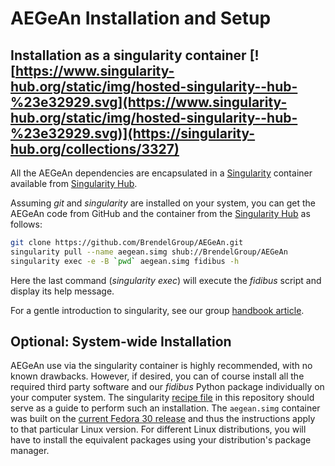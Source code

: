 # AEGeAn Installation and Setup

## Installation as a singularity container [![https://www.singularity-hub.org/static/img/hosted-singularity--hub-%23e32929.svg](https://www.singularity-hub.org/static/img/hosted-singularity--hub-%23e32929.svg)](https://singularity-hub.org/collections/3327)

All the AEGeAn dependencies are encapsulated in a
[Singularity](https://www.sylabs.io/docs/) container available from
[Singularity Hub](https://singularity-hub.org/).

Assuming _git_ and  _singularity_ are installed on your system, you can get the
AEGeAn code from GitHub and the container from the
[Singularity Hub](https://www.singularity-hub.org/collections/3327) as follows:

```bash
git clone https://github.com/BrendelGroup/AEGeAn.git
singularity pull --name aegean.simg shub://BrendelGroup/AEGeAn
singularity exec -e -B `pwd` aegean.simg fidibus -h
```

Here the last command (_singularity exec_) will execute the _fidibus_ script
and display its help message.

For a gentle introduction to singularity, see our group
[handbook article](https://github.com/BrendelGroup/bghandbook/blob/master/doc/06.2-Howto-Singularity-run.md).


## Optional: System-wide Installation

AEGeAn use via the singularity container is highly recommended, with no known
drawbacks.
However, if desired, you can of course install all the required third party
software and our _fidibus_ Python package individually on your computer system.
The singularity [recipe file](./Singularity) in this repository should serve as
a guide to perform such an installation.
The `aegean.simg` container was built on the 
[current Fedora 30 release](https://getfedora.org/)
and thus the instructions apply to that particular Linux version.
For different Linux distributions, you will have to install the equivalent
packages using your distribution's package manager.
